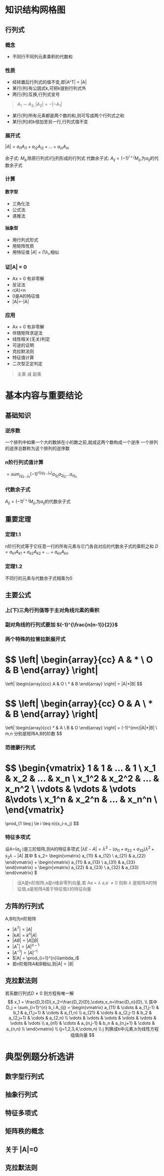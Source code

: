 # 知识结构网格图
## 行列式
### 概念
- 不同行不同列元素乘积的代数和
### 性质
- 经转置后行列式的值不变,即|A^T| = |A|
- 某行(列)有公因式k,可把k提到行列式外
- 两行(列)互换,行列式变号 
> $A_1 \sim A_2,|A_2| = -|-A_1|$ 
- 某行(列)所有元素都是两个数的和,则可写成两个行列式之和
- 某行(列)的k倍加至另一行,行列式值不变
### 展开式
$|A| = a_{i1}A_{i1} + a_{i2}A_{i2}+ ... + a_{in}A_{in}$ 

余子式: $M_{ij}$,除原行列式i行j列形成的行列式
代数余子式: $A_{ij} = (-1)^{i+j}M_{ij}$,为$a_{ij}$的代数余子式
### 计算
#### 数字型
- 三角化法
- 公式法
- 递推法
#### 抽象型
- 用行列式形式
- 用矩阵性质
- 用特征值 $|A| = \prod \lambda_i$,相似 
### 证|A| = 0
- Ax = 0 有非零解
- 反证法
- r(A)<n
- 0是A的特征值
- |A|=-|A|
### 应用
- Ax = 0 有非零解
- 伴随矩阵求逆法
- 线性相关(无关)判定
- 可逆的证明
- 克拉默法则
- 特征值计算
- 二次型正定判定

> 主乘 减 副乘

# 基本内容与重要结论
## 基础知识
### 逆序数
一个排列中如果一个大的数排在小的数之前,就成这两个数构成一个逆序
一个排列的逆序总数称为这个排列的逆序数
### n阶行列式值计算
$=sum_{j_1j_2...j_n}(-1)^{r(j_1j_2...j_n)}a_{1j_1}a_{2j_2}...a_{nj_n}$
### 代数余子式
$A_{ij} = (-1)^{i+j}M_{ij}$,为$a_{ij}$的代数余子式


## 重要定理
### 定理1.1
n阶行列式等于它任意一行的所有元素与它门各自对应的代数余子式的乘积之和
$D = a_{k1}A_{k1}+a_{k2}A_{k2}+...+a_{kn}A_{kn}$ 

### 定理1.2
不同行的元素与代数余子式相乘为0

## 主要公式
### 上(下)三角行列值等于主对角线元素的乘积
### 副对角线的行列式要加 $(-1)^{\frac{n(n-1)}{2}}$ 
### 两个特殊的拉普拉斯展开式
$$
\left|
    \begin{array}{cc}
        A & * \\
        O & B
    \end{array}
\right|
=
\left|
    \begin{array}{cc}
        A & O \\
        * & B
    \end{array}
\right|
= |A|*|B|
$$

$$
\left|
    \begin{array}{cc}
        O & A \\
        * & B
    \end{array}
\right|
=
\left|
    \begin{array}{cc}
        * & A \\
        B & O
    \end{array}
\right|
= (-1)^{mn}|A|*|B| \\
m,n 分别是矩阵A,B的阶数
$$

### 范德蒙行列式
$$
\begin{vmatrix}
    1 & 1 & ... & 1 \\
    x_1 & x_2 & ... & x_n \\
    x_1^2 & x_2^2 & ... & x_n^2 \\
    \vdots & \vdots & \vdots &\vdots \\
    x_1^n & x_2^n & ... & x_n^n  \\
\end{vmatrix} 
= 
\prod_{1 \leq j \le i \leq n}(x_i-x_j)
$$

### 特征多项式
设A=($a_{ij}$ )是三阶矩阵,则A的特征多项式
$|\lambda E-A| = \lambda^3-(a_{11}+a_{22}+a_{33})\lambda^2+s_2\lambda -|A|$ 
其中 $
s_2=
\begin{vmatrix}
    a_{11} & a_{12} \\
    a_{21} & a_{22}
\end{vmatrix}
+
\begin{vmatrix}
    a_{11} & a_{13} \\
    a_{31} & a_{33}
\end{vmatrix}
+
\begin{vmatrix}
    a_{22} & a_{23} \\
    a_{32} & a_{33}
\end{vmatrix}
$ 

> 设A是n阶矩阵,a是n维非零列向量,若
> Aa = $\lambda$ a,a $\neq 0$
> 则称 $\lambda$ 是矩阵A的特征值,a是矩阵A属于特征值$\lambda$的特征向量
## 方阵的行列式
A,B均为n阶矩阵
- $|A^T| = |A|$
- $|kA|=k^n|A|$
- $|AB| = |A||B|$
- $|A^*| = |A|^{n-1}$
- $|A^{-1}| = |A|^{-1}$
- $|A| = \prod_{i=1}^{n}\lambda_i$ 
- 若n阶矩阵A和B相似,则$|A|=|B|$    
## 克拉默法则
若系数行列式$D \neq 0$
则方程有唯一解
$$
x_1 = \frac{D_1}{D},x_2=\frac{D_2}{D},\cdots,x_n=\frac{D_n}{D}, \\
其中D_j = \sum_{i=1}^{n} b_i A_{ij} =
\begin{vmatrix}
    a_{11}  & \cdots & a_{1,j-1} & b_1 & a_{1,j+1} & \cdots & a_{1,n} \\
    a_{21}  & \cdots & a_{2,j-1} & b_2 & a_{2,j+1} & \cdots & a_{2,n} \\
    \vdots  & \vdots & \vdots & \vdots & \vdots & \vdots & \vdots \\
    a_{n1}  & \cdots & a_{n,j-1} & b_n & a_{n,j+1} & \cdots & a_{n,n} \\
\end{vmatrix} \\
(j=1,2,3,4,\cdots,n) \\
j 列换成b中元素,b为线性方程组值向量
$$


# 典型例题分析选讲
## 数字型行列式
## 抽象行列式
## 特征多项式
## 矩阵秩的概念
## 关于 |A|=0
## 克拉默法则
## 



